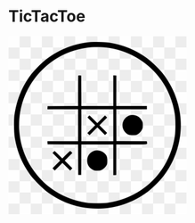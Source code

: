 # TicTacToe
![not showing](https://github.com/Mahima-M-A/TicTacToe/blob/master/app/src/main/res/mipmap-mdpi/tictactoe.png)
